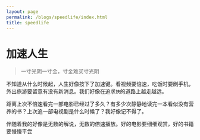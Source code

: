 ```yaml
---
layout: page
permalink: /blogs/speedlife/index.html
title: speedlife
---
```

# 加速人生

> 一寸光阴一寸金，寸金难买寸光阴

不知道从什么时候起，人生好像按下了加速键。看视频要倍速，吃饭时要刷手机，外出旅游要留意有没有新消息。我们好像在追求`快`的道路上越走越远。

距离上次不倍速看完一部电影已经过了多久？有多少次静静地读完一本看似没有营养的书？上次追一部电视剧是什么时候了？我好像记不得了。

伴随着我的好像是无数的解说，无数的倍速播放。好的电影要细细观赏，好的书籍要慢慢平尝